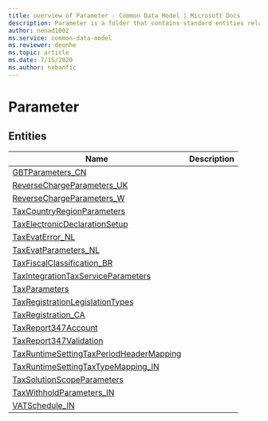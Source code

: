 ```yaml
---
title: overview of Parameter - Common Data Model | Microsoft Docs
description: Parameter is a folder that contains standard entities related to the Common Data Model.
author: nenad1002
ms.service: common-data-model
ms.reviewer: deonhe
ms.topic: article
ms.date: 7/15/2020
ms.author: nebanfic
---
```


# Parameter


## Entities

|Name|Description|
|---|---|
|[GBTParameters_CN](GBTParameters_CN.md)||
|[ReverseChargeParameters_UK](ReverseChargeParameters_UK.md)||
|[ReverseChargeParameters_W](ReverseChargeParameters_W.md)||
|[TaxCountryRegionParameters](TaxCountryRegionParameters.md)||
|[TaxElectronicDeclarationSetup](TaxElectronicDeclarationSetup.md)||
|[TaxEvatError_NL](TaxEvatError_NL.md)||
|[TaxEvatParameters_NL](TaxEvatParameters_NL.md)||
|[TaxFiscalClassification_BR](TaxFiscalClassification_BR.md)||
|[TaxIntegrationTaxServiceParameters](TaxIntegrationTaxServiceParameters.md)||
|[TaxParameters](TaxParameters.md)||
|[TaxRegistrationLegislationTypes](TaxRegistrationLegislationTypes.md)||
|[TaxRegistration_CA](TaxRegistration_CA.md)||
|[TaxReport347Account](TaxReport347Account.md)||
|[TaxReport347Validation](TaxReport347Validation.md)||
|[TaxRuntimeSettingTaxPeriodHeaderMapping](TaxRuntimeSettingTaxPeriodHeaderMapping.md)||
|[TaxRuntimeSettingTaxTypeMapping_IN](TaxRuntimeSettingTaxTypeMapping_IN.md)||
|[TaxSolutionScopeParameters](TaxSolutionScopeParameters.md)||
|[TaxWithholdParameters_IN](TaxWithholdParameters_IN.md)||
|[VATSchedule_IN](VATSchedule_IN.md)||
